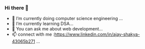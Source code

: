### Hi there 👋

- 🔭 I’m currently doing computer science engineering ...
- 🌱 I’m currently learning DSA...
- 💬 You can ask me about web development...
- 📫 connect with me :https://www.linkedin.com/in/ajay-shakya-43065b271 ...

<!--
**its-ajay-shakya/its-ajay-shakya** is a ✨ _special_ ✨ repository because its `README.md` (this file) appears on your GitHub profile.

Here are some ideas to get you started:

- 🔭 I’m currently doing on computer science engineering ...
- 🌱 I’m currently learning DSA...
- 👯 I’m looking to collaborate on ...
- 🤔 I’m looking for help with ...
- 💬 You can ask me about web development...
- 📫 How to reach me:https://www.linkedin.com/in/ajay-shakya-43065b271 ...

-->
